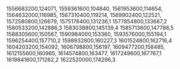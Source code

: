 1556683200,124071,
1559361600,104840,
1561953600,114654,
1564632000,116985,
1567310400,119214,
1569902400,122521,
1572580800,126679,
1575176400,131236,1
1577854800,133687,2
1580533200,142886,3
1583038800,145139,4
1585713600,147786,5
1588305600,150567,
1590984000,153360,
1593576000,155194,1
1596254400,157710,2
1598932800,160227,3
1601524800,162716,4
1604203200,154092,
1606798800,156197,
1609477200,158485,
1612155600,160985,
1614574800,163477,
1617249600,167767,1
1619841600,171262,2
1622520000,174296,3
